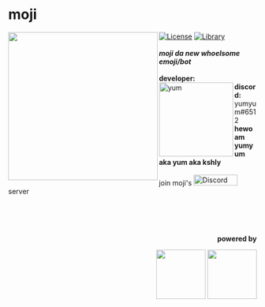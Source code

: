 <h1>moji</h1>
<a href="https://github.com/yumm-b612/moji.py/blob/main/LICENSE"><img alt="License" src="https://img.shields.io/github/license/yumm-b612/moji.py?style=for-the-badge"></a>
<a href="https://github.com/Rapptz/discord.py"><img alt="Library" src="https://botlist.space/bot/337481187419226113/badge?property=library&style=for-the-badge&color=blue"></a>

<img align="left" width="302.7px" height="300px" src="https://raw.githubusercontent.com/yumm-b612/moji.py/main/moji%20profiles/moji.png"/>
<br><br>
<i><b>moji da new whoelsome emoji/bot</b></i>
<br><br>
<b>developer:</b> <br>
<img align="left" width="150" height="150" alt="yum" src="https://avatars.githubusercontent.com/u/75433579?v=4"/>
<b>discord:</b> yumyum#6512 <br> <b>hewo am yumyum aka yum aka kshly</b>
<br><br>
join moji's <a href="https://discord.gg/NaXhwqWxV9"><img width="88.6" height="21.6" alt="Discord" src="https://raw.githubusercontent.com/yumm-b612/moji.py/f888e44b6319f2a9519de7d4fdd04c9294595fad/branding%20logos/discord/Discord-Wordmark-Color.svg"/></a> server

<br><br><br>

<div align="right">
  <b>powered by</b>
  <br>
  <p>
    <a href="https://code.visualstudio.com/"><img src="https://i.giphy.com/media/IdyAQJVN2kVPNUrojM/200.webp" width="100" /></a>
    <a href="https://www.python.org/"><img src="https://i.giphy.com/media/LMt9638dO8dftAjtco/200.webp" width="100" /></a>
  </p>
</div>
